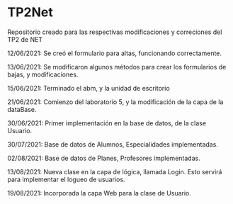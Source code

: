 # TP2Net
Repositorio creado para las respectivas modificaciones y correciones del TP2 de NET


12/06/2021: Se creó el formulario para altas, funcionando correctamente.

13/06/2021: Se modificaron algunos métodos para crear los formularios de bajas, y modificaciones.

15/06/2021: Terminado el abm, y la unidad de escritorio

21/06/2021: Comienzo del laboratorio 5, y la modificación de la capa de la dataBase.

30/06/2021: Primer implementación en la base de datos, de la clase Usuario.

30/07/2021: Base de datos de Alumnos, Especialidades implementadas.

02/08/2021: Base de datos de Planes, Profesores implementadas.

13/08/2021: Nueva clase en la capa de lógica, llamada Login. Esto servirá para implementar el logueo de usuarios.

19/08/2021: Incorporada la capa Web para la clase de Usuario.
